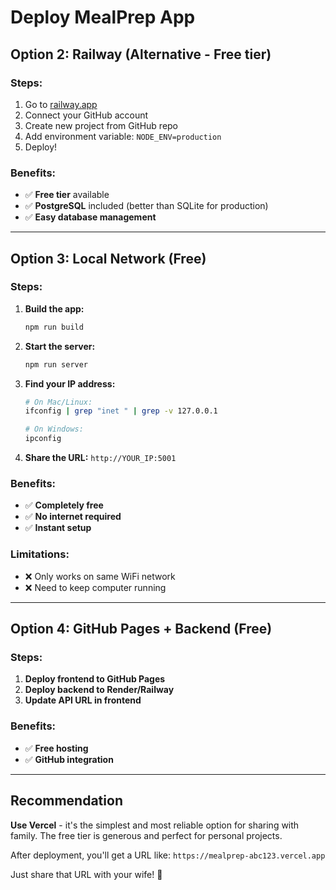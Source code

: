 # Deploy MealPrep App

## Option 2: Railway (Alternative - Free tier)

### Steps:

1. Go to [railway.app](https://railway.app)
2. Connect your GitHub account
3. Create new project from GitHub repo
4. Add environment variable: `NODE_ENV=production`
5. Deploy!

### Benefits:

- ✅ **Free tier** available
- ✅ **PostgreSQL** included (better than SQLite for production)
- ✅ **Easy database management**

---

## Option 3: Local Network (Free)

### Steps:

1. **Build the app:**

   ```bash
   npm run build
   ```

2. **Start the server:**

   ```bash
   npm run server
   ```

3. **Find your IP address:**

   ```bash
   # On Mac/Linux:
   ifconfig | grep "inet " | grep -v 127.0.0.1

   # On Windows:
   ipconfig
   ```

4. **Share the URL:** `http://YOUR_IP:5001`

### Benefits:

- ✅ **Completely free**
- ✅ **No internet required**
- ✅ **Instant setup**

### Limitations:

- ❌ Only works on same WiFi network
- ❌ Need to keep computer running

---

## Option 4: GitHub Pages + Backend (Free)

### Steps:

1. **Deploy frontend to GitHub Pages**
2. **Deploy backend to Render/Railway**
3. **Update API URL in frontend**

### Benefits:

- ✅ **Free hosting**
- ✅ **GitHub integration**

---

## Recommendation

**Use Vercel** - it's the simplest and most reliable option for sharing with family. The free tier is generous and perfect for personal projects.

After deployment, you'll get a URL like: `https://mealprep-abc123.vercel.app`

Just share that URL with your wife! 🎉

